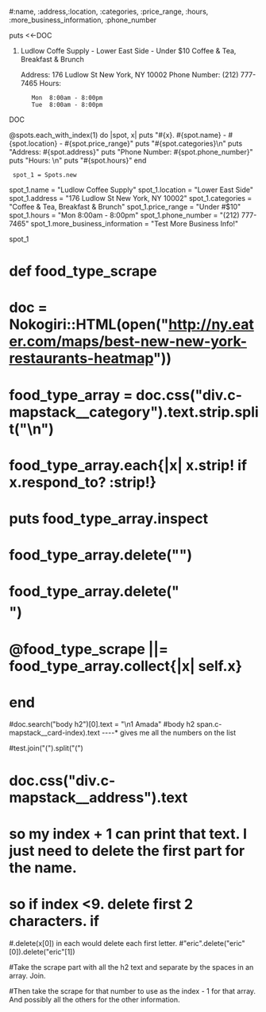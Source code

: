 #:name, :address,:location, :categories, :price_range, :hours, :more_business_information,  :phone_number

puts <<-DOC

  1. Ludlow Coffe Supply - Lower East Side - Under $10
     Coffee & Tea, Breakfast & Brunch
      
      Address: 176 Ludlow St New York, NY 10002
      Phone Number: (212) 777-7465
      Hours:

            Mon  8:00am - 8:00pm
            Tue  8:00am - 8:00pm  

 DOC           





  @spots.each_with_index(1) do |spot, x|
     puts "#{x}. #{spot.name} - #{spot.location} - #{spot.price_range}"
     puts       "#{spot.categories}\n"
      puts       "Address: #{spot.address}"
     puts       "Phone Number: #{spot.phone_number}"
    puts       "Hours: \n"
     puts              "#{spot.hours}"
     end  





     spot_1 = Spots.new
spot_1.name = "Ludlow Coffee Supply"
spot_1.location = "Lower East Side"
spot_1.address = "176 Ludlow St New York, NY 10002"
spot_1.categories = "Coffee & Tea, Breakfast & Brunch"
spot_1.price_range = "Under #$10"
spot_1.hours = "Mon 8:00am - 8:00pm"
spot_1.phone_number = "(212) 777-7465"
spot_1.more_business_information = "Test More Business Info!"

spot_1

 # def food_type_scrape
  #  doc = Nokogiri::HTML(open("http://ny.eater.com/maps/best-new-new-york-restaurants-heatmap"))
  #    food_type_array = doc.css("div.c-mapstack__category").text.strip.split("\n")
   #   food_type_array.each{|x| x.strip! if x.respond_to? :strip!}
   #   puts food_type_array.inspect
   #   food_type_array.delete("")
   #   food_type_array.delete("$$$$")

 #   @food_type_scrape ||= food_type_array.collect{|x| self.x}
#
 # end


#doc.search("body h2")[0].text = "\n1 Amada"
#body h2 span.c-mapstack__card-index).text  ----* gives me all the numbers on the list



#test.join("(").split("(")
# doc.css("div.c-mapstack__address").text


# so my index + 1 can print that text. I just need to delete the first part for the name. 
# so if index <9. delete first 2 characters. if 
#.delete(x[0]) in each would delete each first letter. 
#"eric".delete("eric"[0]).delete("eric"[1])

#Take the scrape part with all the h2 text and separate by the spaces in an array. Join.

#Then take the scrape for that number to use as the index - 1 for that array. And possibly all the others for the other information.
